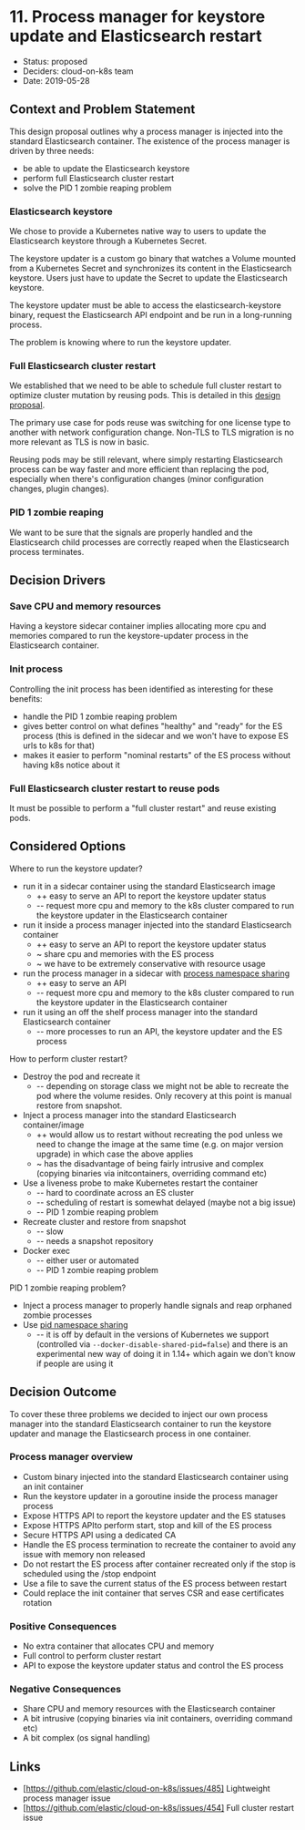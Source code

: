 # 11. Process manager for keystore update and Elasticsearch restart

* Status: proposed 
* Deciders: cloud-on-k8s team
* Date: 2019-05-28

## Context and Problem Statement

This design proposal outlines why a process manager is injected into the standard Elasticsearch container.
The existence of the process manager is driven by three needs: 
* be able to update the Elasticsearch keystore 
* perform full Elasticsearch cluster restart
* solve the PID 1 zombie reaping problem

### Elasticsearch keystore

We chose to provide a Kubernetes native way to users to update the Elasticsearch keystore through a Kubernetes Secret.

The keystore updater is a custom go binary that watches a Volume mounted from a Kubernetes Secret and synchronizes its content
in the Elasticsearch keystore. Users just have to update the Secret to update the Elasticsearch keystore.

The keystore updater must be able to access the elasticsearch-keystore binary, request the Elasticsearch API endpoint 
and be run in a long-running process.

The problem is knowing where to run the keystore updater.

### Full Elasticsearch cluster restart

We established that we need to be able to schedule full cluster restart to optimize cluster mutation by reusing pods. 
This is detailed in this [design proposal](https://github.com/elastic/cloud-on-k8s/blob/master/docs/design/0009-pod-reuse-es-restart.md).

The primary use case for pods reuse was switching for one license type to another with network configuration change. 
Non-TLS to TLS migration is no more relevant as TLS is now in basic.

Reusing pods may be still relevant, where simply restarting Elasticsearch process can be way faster
and more efficient than replacing the pod, especially when there's configuration changes 
(minor configuration changes, plugin changes).

### PID 1 zombie reaping

We want to be sure that the signals are properly handled and the Elasticsearch child processes are correctly reaped 
when the Elasticsearch process terminates.

## Decision Drivers

### Save CPU and memory resources

Having a keystore sidecar container implies allocating more cpu and memories compared to run the keystore-updater process in the
Elasticsearch container.

### Init process

Controlling the init process has been identified as interesting for these benefits:
- handle the PID 1 zombie reaping problem
- gives better control on what defines "healthy" and "ready" for the ES process (this is defined in the sidecar and 
we won't have to expose ES urls to k8s for that)
- makes it easier to perform "nominal restarts" of the ES process without having k8s notice about it

### Full Elasticsearch cluster restart to reuse pods

It must be possible to perform a "full cluster restart" and reuse existing pods.

## Considered Options

Where to run the keystore updater?
* run it in a sidecar container using the standard Elasticsearch image
    * ++ easy to serve an API to report the keystore updater status
    * -- request more cpu and memory to the k8s cluster compared to run the keystore updater in the Elasticsearch container
* run it inside a process manager injected into the standard Elasticsearch container
    * ++ easy to serve an API to report the keystore updater status
    * ~ share cpu and memories with the ES process
    * ~ we have to be extremely conservative with resource usage
* run the process manager in a sidecar with [process namespace sharing](https://kubernetes.io/docs/tasks/configure-pod-container/share-process-namespace/#understanding-process-namespace-sharing)
    * ++ easy to serve an API
    * -- request more cpu and memory to the k8s cluster compared to run the keystore updater in the Elasticsearch container
* run it using an off the shelf process manager into the standard Elasticsearch container
    * -- more processes to run an API, the keystore updater and the ES process

How to perform cluster restart?
* Destroy the pod and recreate it
    * -- depending on storage class we might not be able to recreate the pod where the volume resides. Only recovery at this point is manual restore from snapshot.
* Inject a process manager into the standard Elasticsearch container/image
    * ++ would allow us to restart without recreating the pod unless we need to change the image at the same time (e.g. on major version upgrade) in which case the above applies
    * ~ has the disadvantage of being fairly intrusive and complex (copying binaries via initcontainers, overriding command etc)
* Use a liveness probe to make Kubernetes restart the container
    * -- hard to coordinate across an ES cluster
    * -- scheduling of restart is somewhat delayed (maybe not a big issue)
    * -- PID 1 zombie reaping problem
* Recreate cluster and restore from snapshot
    * -- slow
    * -- needs a snapshot repository
* Docker exec
    * -- either user or automated
    * -- PID 1 zombie reaping problem

PID 1 zombie reaping problem?
* Inject a process manager to properly handle signals and reap orphaned zombie processes
* Use [pid namespace sharing](https://kubernetes.io/docs/tasks/configure-pod-container/share-process-namespace/#understanding-process-namespace-sharing)
    * -- it is off by default in the versions of Kubernetes we support (controlled via `--docker-disable-shared-pid=false`) and there is an experimental new way of doing it in 1.14+ which again we don't know if people are using it

## Decision Outcome

To cover these three problems we decided to inject our own process manager into the standard Elasticsearch container 
to run the keystore updater and manage the Elasticsearch process in one container.

### Process manager overview

- Custom binary injected into the standard Elasticsearch container using an init container
- Run the keystore updater in a goroutine inside the process manager process
- Expose HTTPS API to report the keystore updater and the ES statuses
- Expose HTTPS APIto perform start, stop and kill of the ES process
- Secure HTTPS API using a dedicated CA
- Handle the ES process termination to recreate the container to avoid any issue with memory non released
- Do not restart the ES process after container recreated only if the stop is scheduled using the /stop endpoint
- Use a file to save the current status of the ES process between restart
- Could replace the init container that serves CSR and ease certificates rotation 

### Positive Consequences

* No extra container that allocates CPU and memory
* Full control to perform cluster restart
* API to expose the keystore updater status and control the ES process

### Negative Consequences

* Share CPU and memory resources with the Elasticsearch container
* A bit intrusive (copying binaries via init containers, overriding command etc)
* A bit complex (os signal handling)

## Links

* [https://github.com/elastic/cloud-on-k8s/issues/485] Lightweight process manager issue
* [https://github.com/elastic/cloud-on-k8s/issues/454] Full cluster restart issue 